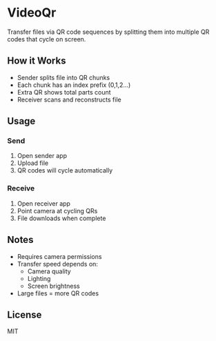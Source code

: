 # VideoQr

Transfer files via QR code sequences by splitting them into multiple QR codes that cycle on screen.

## How it Works
- Sender splits file into QR chunks
- Each chunk has an index prefix (0,1,2...)
- Extra QR shows total parts count
- Receiver scans and reconstructs file

## Usage

### Send
1. Open sender app
2. Upload file
3. QR codes will cycle automatically

### Receive
1. Open receiver app
2. Point camera at cycling QRs
3. File downloads when complete

## Notes
- Requires camera permissions
- Transfer speed depends on:
  - Camera quality
  - Lighting
  - Screen brightness
- Large files = more QR codes

## License
MIT
